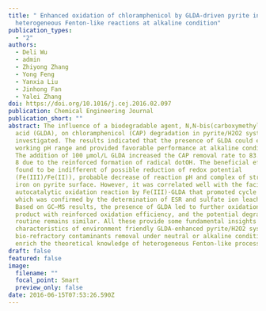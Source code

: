 ```yaml
---
title: " Enhanced oxidation of chloramphenicol by GLDA-driven pyrite induced
  heterogeneous Fenton-like reactions at alkaline condition"
publication_types:
  - "2"
authors:
  - Deli Wu
  - admin
  - Zhiyong Zhang
  - Yong Feng
  - Yanxia Liu
  - Jinhong Fan
  - Yalei Zhang
doi: https://doi.org/10.1016/j.cej.2016.02.097
publication: Chemical Engineering Journal
publication_short: ""
abstract: The influence of a biodegradable agent, N,N-bis(carboxymethyl)glutamic
  acid (GLDA), on chloramphenicol (CAP) degradation in pyrite/H2O2 system was
  investigated. The results indicated that the presence of GLDA could extend the
  working pH range and provided favorable performance at alkaline conditions.
  The addition of 100 μmol/L GLDA increased the CAP removal rate to 83.3% at pH
  8 due to the reinforced formation of radical dotOH. The beneficial effect was
  found to be indifferent of possible reduction of redox potential
  (Fe(III)/Fe(II)), probable decrease of reaction pH and complex of structured
  iron on pyrite surface. However, it was correlated well with the facilitated
  autocatalytic oxidation reaction by Fe(III)-GLDA that promoted cycle of iron,
  which was confirmed by the determination of ESR and sulfate ion leaching.
  Based on GC–MS results, the presence of GLDA led to further oxidation of
  product with reinforced oxidation efficiency, and the potential degradation
  routine remains similar. All these provide some fundamental insights into the
  characteristics of environment friendly GLDA-enhanced pyrite/H2O2 system for
  bio-refractory contaminants removal under neutral or alkaline conditions, and
  enrich the theoretical knowledge of heterogeneous Fenton-like processes.
draft: false
featured: false
image:
  filename: ""
  focal_point: Smart
  preview_only: false
date: 2016-06-15T07:53:26.590Z
---
```

